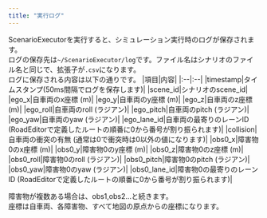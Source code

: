 ```yaml
---
title: "実行ログ"
---
```


ScenarioExecutorを実行すると、シミュレーション実行時のログが保存されます。   
ログの保存先は`~/ScenarioExecutor/log`です。ファイル名はシナリオのファイル名と同じで、拡張子が`.csv`になります。  
ログに保存される内容は以下の通りです。
|項目|内容|
|:--|:--|
|timestamp|タイムスタンプ(50ms間隔でログを保存します)|
|scene_id|シナリオのscene_id|
|ego_x|自車両のx座標 (m)|
|ego_y|自車両のy座標 (m)|
|ego_z|自車両のz座標 (m)|
|ego_roll|自車両のroll (ラジアン)|
|ego_pitch|自車両のpitch (ラジアン)|
|ego_yaw|自車両のyaw (ラジアン)|
|ego_lane_id|自車両の最寄りのレーンID (RoadEditorで定義したルートの順番に0から番号が割り振られます)|
|collision|自車両の衝突の有無 (通常は0で衝突時は0以外の値になります)|
|obs0_x|障害物0のx座標 (m)|
|obs0_y|障害物0のy座標 (m)|
|obs0_z|障害物0のz座標 (m)|
|obs0_roll|障害物0のroll (ラジアン)|
|obs0_pitch|障害物0のpitch (ラジアン)|
|obs0_yaw|障害物0のyaw (ラジアン)|
|obs0_lane_id|障害物0の最寄りのレーンID (RoadEditorで定義したルートの順番に0から番号が割り振られます)|

障害物が複数ある場合は、obs1,obs2…と続きます。  
座標は自車両、各障害物、すべて地図の原点からの座標になります。  